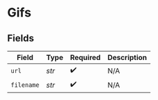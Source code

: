 # Gifs


## Fields

| Field              | Type               | Required           | Description        |
| ------------------ | ------------------ | ------------------ | ------------------ |
| `url`              | *str*              | :heavy_check_mark: | N/A                |
| `filename`         | *str*              | :heavy_check_mark: | N/A                |